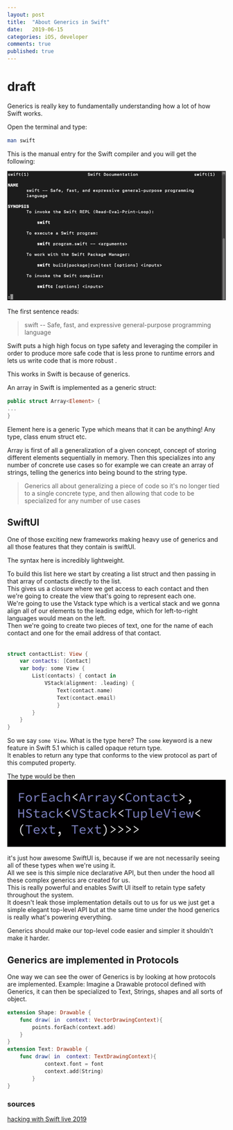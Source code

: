 ```yaml
---
layout: post
title:  "About Generics in Swift"
date:   2019-06-15
categories: iOS, developer
comments: true
published: true
---
```

# draft 

Generics is really key to fundamentally understanding how a lot of how Swift works.

Open the terminal and type:

``` bash
man swift
```

This is the manual entry for the Swift compiler and you will get the following:

![image](/assets/img/generics/1.png)

The first sentence reads:
> swift -- Safe, fast, and expressive general-purpose programming
language

Swift puts a high high focus on type safety and leveraging the compiler in order to produce more safe code that is less prone to runtime errors and lets us write code that is more robust .

This works in Swift is because of generics. 

An array in Swift is implemented as a generic struct: 

``` swift
public struct Array<Element> {
...
}
```
Element here is a generic Type which means that it can be anything!
Any type, class enum struct etc.  

Array is first of all a generalization of a given concept, concept of storing different elements sequentially in memory.
Then this specializes into any number of concrete use cases so for example we can create an array of strings, telling the generics into being bound to the string type.

> Generics all about generalizing a piece of code so it's no longer tied to a single concrete type, and then allowing that code to be specialized for any number of use cases 

## SwiftUI


One of those exciting new frameworks making heavy use of generics and all those features that they contain is swiftUI.

The syntax here is incredibly lightweight.

To build this list here we start by creating a list struct and then passing in that array of contacts directly to the list.  
This gives us a closure where we get access to each contact and then we're going to create the view that's going to represent each one.  
We're going to use the Vstack type which is a vertical stack and we gonna align all of our elements to the leading edge, which for left-to-right languages would mean on the left.  
Then we're going to create two pieces of text, one for the name of each contact and one for the email address of that contact.

``` swift

struct contactList: View {
    var contacts: [Contact]
    var body: some View {
        List(contacts) { contact in 
            VStack(alignment: .leading) {
                Text(contact.name)
                Text(contact.email)
                }
        }
    }
}


```

So we say `some View`. What is the type here? 
The `some`  keyword is a new feature in Swift 5.1 which is called opaque return type.   
It enables to return any type that conforms to the view protocol as part of this computed property.

The type would be then 
![image](/assets/img/generics/2.png)

it's just how awesome SwiftUI is, because if we are not necessarily seeing all of these types when we're using it.   
All we see is this simple nice declarative API, but then under the hood all these complex generics are created for us.  
This is really powerful and enables Swift UI itself to retain type safety throughout the system.   
It doesn't leak those implementation details out to us for us we just get a simple elegant top-level API but at the same time under the hood generics is really what's powering everything.

Generics should make our top-level code easier and simpler it shouldn't make it harder.

## Generics are implemented in Protocols

One way we can see the ower of Generics is by looking at how protocols are implemented.
Example:
Imagine a Drawable protocol defined with Generics, it can then be specialized to Text, Strings, shapes and all sorts of object.

``` swift
extension Shape: Drawable {
    func draw( in  context: VectorDrawingContext){
        points.forEach(context.add)
    }
}
extension Text: Drawable {
    func draw( in  context: TextDrawingContext){
            context.font = font
            context.add(String)
        }
}
```




### sources

[hacking with Swift live 2019 ](https://youtu.be/y4qFRLp_JNM)  

